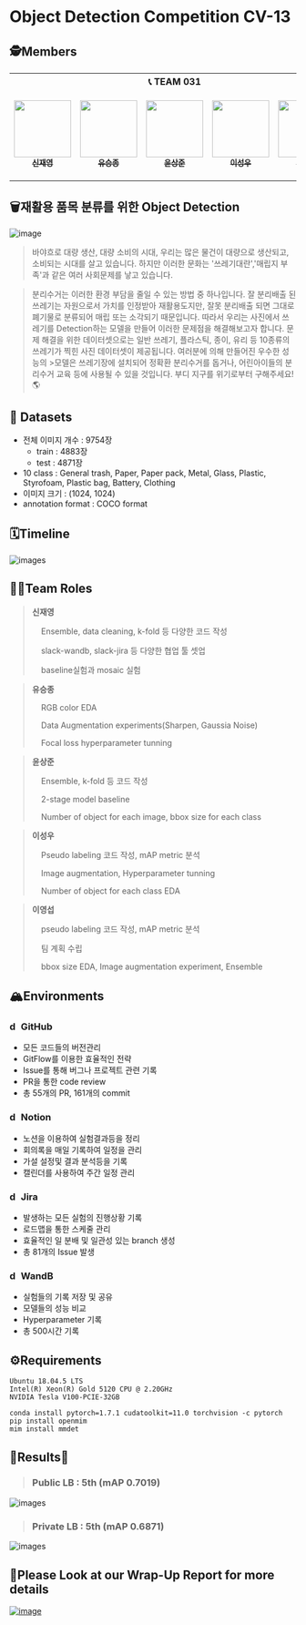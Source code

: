 # Object Detection Competition CV-13

## 🕵️Members

<table>
    <th colspan=5>📞 TEAM 031</th>
    <tr height="160px">
        <td align="center">
            <a href="https://github.com/LimePencil"><img src="https://avatars.githubusercontent.com/u/71117066?v=4" width="100px;" alt=""/><br /><sub><b>신재영</b></sub></a>
        </td>
        <td align="center">
            <a href="https://github.com/sjz1"><img src="https://avatars.githubusercontent.com/u/68888169?v=4" width="100px;" alt=""/><br /><sub><b>유승종</b></sub></a>
        </td>
        <td align="center">
            <a href="https://github.com/SangJunni"><img src="https://avatars.githubusercontent.com/u/79644050?v=4" width="100px;" alt=""/><br /><sub><b>윤상준</b></sub></a>
        </td>
        <td align="center">
            <a href="https://github.com/lsvv1217"><img src="https://avatars.githubusercontent.com/u/113494991?v=4" width="100px;" alt=""/><br /><sub><b>이성우</b></sub></a>
        </td>
         <td align="center">
            <a href="https://github.com/0seob"><img src="https://avatars.githubusercontent.com/u/29935109?v=4" width="100px;" alt=""/><br /><sub><b>이영섭</b></sub></a>
        </td>
    </tr>
</table>

## 🗑️재활용 품목 분류를 위한 Object Detection
![image](https://s3-ap-northeast-2.amazonaws.com/prod-aistages-public/app/Users/00000274/files/7645ad37-9853-4a85-b0a8-f0f151ef05be..png)
>바야흐로 대량 생산, 대량 소비의 시대, 우리는 많은 물건이 대량으로 생산되고, 소비되는 시대를 살고 있습니다. 하지만 이러한 문화는 '쓰레기대란','매립지 부족'과 같은 여러 사회문제를 낳고 있습니다.

>분리수거는 이러한 환경 부담을 줄일 수 있는 방법 중 하나입니다. 잘 분리배출 된 쓰레기는 자원으로서 가치를 인정받아 재활용도지만, 잘못 분리배출 되면 그대로 폐기물로 분류되어 매립 또는 소각되기 때문입니다. 따라서 우리는 사진에서 쓰레기를 Detection하는 모델을 만들어 이러한 문제점을 해결해보고자 합니다. 문제 해결을 위한 데이터셋으로는 일반 쓰레기, 플라스틱, 종이, 유리 등 10종류의 쓰레기가 찍힌 사진 데이터셋이 제공됩니다. 여러분에 의해 만들어진 우수한 성능의 >모델은 쓰레기장에 설치되어 정확환 분리수거를 돕거나, 어린아이들의 분리수거 교육 등에 사용될 수 있을 것입니다. 부디 지구를 위기로부터 구해주세요! 🌎

## 💾 Datasets
- 전체 이미지 개수 : 9754장
   - train : 4883장
   - test : 4871장
- 10 class : General trash, Paper, Paper pack, Metal, Glass, Plastic, Styrofoam, Plastic bag, Battery, Clothing
- 이미지 크기 : (1024, 1024)
- annotation format : COCO format


## 🗓️Timeline
![images](https://s3.us-west-2.amazonaws.com/secure.notion-static.com/c6704a5b-4508-45ad-8074-d688e392d3c6/Untitled.png?X-Amz-Algorithm=AWS4-HMAC-SHA256&X-Amz-Content-Sha256=UNSIGNED-PAYLOAD&X-Amz-Credential=AKIAT73L2G45EIPT3X45%2F20221212%2Fus-west-2%2Fs3%2Faws4_request&X-Amz-Date=20221212T065649Z&X-Amz-Expires=86400&X-Amz-Signature=fe89efb384fd548b23abf154bffeded6daeaf49ed4e65577bd3cc7e710c601d6&X-Amz-SignedHeaders=host&response-content-disposition=filename%3D%22Untitled.png%22&x-id=GetObject)

## 🧑‍💻Team Roles
><b>신재영</b>
>
>&nbsp;&nbsp;&nbsp;&nbsp;Ensemble, data cleaning, k-fold 등 다양한 코드 작성
>
>&nbsp;&nbsp;&nbsp;&nbsp;slack-wandb, slack-jira 등 다양한 협업 툴 셋업
>
>&nbsp;&nbsp;&nbsp;&nbsp;baseline실험과 mosaic 실험


> <b>유승종</b>
>
>&nbsp;&nbsp;&nbsp;&nbsp;RGB color EDA
>
>&nbsp;&nbsp;&nbsp;&nbsp;Data Augmentation experiments(Sharpen, Gaussia Noise)
>
>&nbsp;&nbsp;&nbsp;&nbsp;Focal loss hyperparameter tunning


> <b>윤상준</b>
>
>&nbsp;&nbsp;&nbsp;&nbsp;Ensemble, k-fold 등 코드 작성
>
>&nbsp;&nbsp;&nbsp;&nbsp;2-stage model baseline
>
>&nbsp;&nbsp;&nbsp;&nbsp;Number of object for each image, bbox size for each class 


> <b>이성우</b>
>
>&nbsp;&nbsp;&nbsp;&nbsp;Pseudo labeling 코드 작성, mAP metric 분석
>
>&nbsp;&nbsp;&nbsp;&nbsp;Image augmentation, Hyperparameter tunning
>
>&nbsp;&nbsp;&nbsp;&nbsp;Number of object for each class EDA


> <b>이영섭</b>
>
>&nbsp;&nbsp;&nbsp;&nbsp;pseudo labeling 코드 작성, mAP metric 분석
>
>&nbsp;&nbsp;&nbsp;&nbsp;팀 계획 수립
>
>&nbsp;&nbsp;&nbsp;&nbsp;bbox size EDA, Image augmentation experiment, Ensemble
>

## 🏔️Environments
### <img src="https://cdn3.emoji.gg/emojis/4601_github.png" alt="drawing" width="16"/>  GitHub
- 모든 코드들의 버전관리
- GitFlow를 이용한 효율적인 전략
- Issue를 통해 버그나 프로젝트 관련 기록
- PR을 통한 code review
- 총 55개의 PR, 161개의 commit

### <img src="https://img.icons8.com/ios-filled/500/notion.png" alt="drawing" width="16"/> Notion
- 노션을 이용하여 실험결과등을 정리
- 회의록을 매일 기록하여 일정을 관리
- 가설 설정및 결과 분석등을 기록
- 캘린더를 사용하여 주간 일정 관리

### <img src="https://cdn.icon-icons.com/icons2/2699/PNG/512/atlassian_jira_logo_icon_170511.png" alt="drawing" width="16"/> Jira
- 발생하는 모든 실험의 진행상황 기록
- 로드맵을 통한 스케줄 관리
- 효율적인 일 분배 및 일관성 있는 branch 생성
- 총 81개의 Issue 발생

### <img src="https://avatars.githubusercontent.com/u/26401354?s=200&v=4" alt="drawing" width="16"/> WandB
- 실험들의 기록 저장 및 공유
- 모델들의 성능 비교
- Hyperparameter 기록
- 총 500시간 기록

## ⚙️Requirements
```
Ubuntu 18.04.5 LTS
Intel(R) Xeon(R) Gold 5120 CPU @ 2.20GHz
NVIDIA Tesla V100-PCIE-32GB

conda install pytorch=1.7.1 cudatoolkit=11.0 torchvision -c pytorch  
pip install openmim  
mim install mmdet  
```

## 🎉Results🎉
>### Public LB : 5th (mAP 0.7019)
![images](https://s3.us-west-2.amazonaws.com/secure.notion-static.com/5b818cff-d49f-4aef-928e-7b33124f5f84/Untitled.png?X-Amz-Algorithm=AWS4-HMAC-SHA256&X-Amz-Content-Sha256=UNSIGNED-PAYLOAD&X-Amz-Credential=AKIAT73L2G45EIPT3X45%2F20221212%2Fus-west-2%2Fs3%2Faws4_request&X-Amz-Date=20221212T065252Z&X-Amz-Expires=86400&X-Amz-Signature=d31b84369e2007409ab78dbdfb8ea7d944597175b15a66127f3814bab901d301&X-Amz-SignedHeaders=host&response-content-disposition=filename%3D%22Untitled.png%22&x-id=GetObject)
>### Private LB : 5th (mAP 0.6871)
![images](https://s3.us-west-2.amazonaws.com/secure.notion-static.com/37782bf4-cb09-4970-b2cf-378e814f9e5f/Untitled.png?X-Amz-Algorithm=AWS4-HMAC-SHA256&X-Amz-Content-Sha256=UNSIGNED-PAYLOAD&X-Amz-Credential=AKIAT73L2G45EIPT3X45%2F20221212%2Fus-west-2%2Fs3%2Faws4_request&X-Amz-Date=20221212T065337Z&X-Amz-Expires=86400&X-Amz-Signature=09b243216325e37595d22b76204c255e577daf81fa61eb73d1b3aeb44db7651f&X-Amz-SignedHeaders=host&response-content-disposition=filename%3D%22Untitled.png%22&x-id=GetObject)

## 📌Please Look at our Wrap-Up Report for more details
[![image](https://user-images.githubusercontent.com/62556539/200262300-3765b3e4-0050-4760-b008-f218d079a770.png)](https://www.notion.so/Wrap-up-Report-d2fbd966d5cf418483aef20acfc0443e)